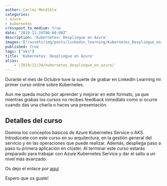 ```yaml
---
author: Carlos Mendible
categories:
- azure
- kubernetes
crosspost_to_medium: true
date: "2019-11-24T00:00:00Z"
description: 'Kubernetes: Despliegue en Azure'
images: ["/assets/img/posts/linkedin_learning/Kubernetes_Despliegue_en_Azure.png"]
published: true
tags: ["aks"]
title: 'Kubernetes: Despliegue en Azure'
alias: 
    - /2019/11/24/kubernetes_despliegue_en_azure/
---
```


Durante el mes de Octubre tuve la suerte de grabar en LinkedIn Learning mi primer curso online sobre Kubernetes. 

Aun me queda mucho por aprender y mejorar en este formato, ya que mientras grabas los cursos no recibes feedback inmediato como sí ocurre cuando das una charla o haces una presentación.

## Detalles del curso

Domina los conceptos básicos de Azure Kubernetes Service o AKS. Introdúcete con este curso en su arquitectura, en la gestión general del servicio y en las operaciones que puede realizar. Además, despliega paso a paso tu primera aplicación en clúster. Al terminar este curso estarás preparado para trabajar con Azure Kubernetes Service y dar el salto a un nivel más avanzado.

Os dejo el enlace por [aquí](https://www.linkedin.com/learning-login/share?forceAccount=false&redirect=https%3A%2F%2Fwww.linkedin.com%2Flearning%2Fkubernetes-despliegue-en-azure%3Ftrk%3Dshare_ent_url)

Espero que os guste!